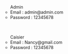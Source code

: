    <ul>
        <ul>
        Admin
        <li>Email : admin@admin.com</li>
        <li>Password : 12345678</li>
        </ul> <br/><br/>
        <ul>
            Caisier
            <li>Email : Nancy@gmail.com</li>
            <li>Password : 12345678</li>
        </ul> 
    </ul>
